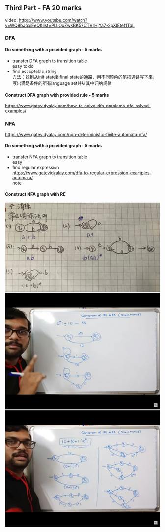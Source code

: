 ## Third Part - FA 20 marks
video: https://www.youtube.com/watch?v=WQ8bJooiEeQ&list=PLLOxZwkBK52CTVrHjYa7-SpXlEtef1TqL  
### DFA 
#### Do something with a provided graph - 5 marks
- transfer DFA graph to transition table   
easy to do  
- find acceptable string  
方法：找到从init state到final state的通路，用不同颜色的笔把通路写下来，写出满足条件的所有language set并从其中归纳规律

#### Construct DFA graph with provided rule - 5 marks
https://www.gatevidyalay.com/how-to-solve-dfa-problems-dfa-solved-examples/

### NFA  
https://www.gatevidyalay.com/non-deterministic-finite-automata-nfa/  
#### Do something with a provided graph - 5 marks
- transfer NFA graph to transition table  
easy
- find regular expression  
https://www.gatevidyalay.com/dfa-to-regular-expression-examples-automata/  
note

#### Construct NFA graph with RE
![avatar](https://github.com/kechenkristin/imagesGitHub/blob/main/notes/uni/Eliminate.png)
![avatar](https://github.com/kechenkristin/imagesGitHub/blob/main/notes/uni/erToNFA1.png)
![avatar](https://github.com/kechenkristin/imagesGitHub/blob/main/notes/uni/reToNFA2.png)
